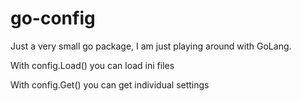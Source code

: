 # go-config
Just a very small go package, I am just playing around with GoLang.

With config.Load() you can load ini files

With config.Get() you can get individual settings
